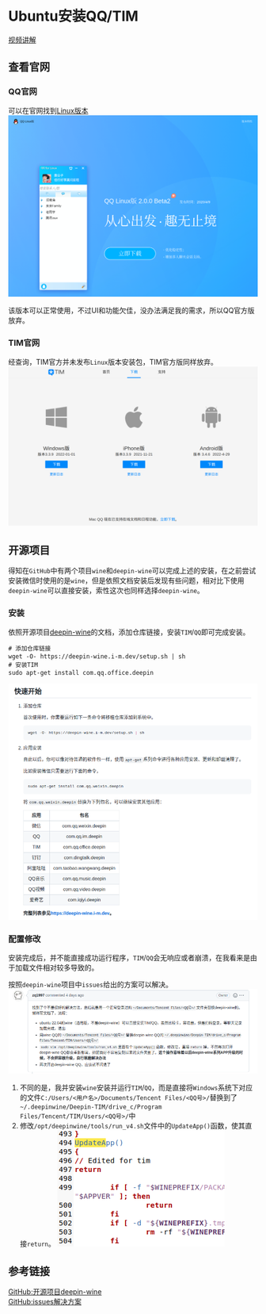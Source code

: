 # Ubuntu安装QQ/TIM
[视频讲解](https://www.bilibili.com/video/BV1GL4y1K7Ye)
## 查看官网
### QQ官网
可以在官网找到[Linux版本](https://im.qq.com/linuxqq/index.html)
![QQ for linux](../images/05-qq-official-download.png)

该版本可以正常使用，不过UI和功能欠佳，没办法满足我的需求，所以QQ官方版放弃。

### TIM官网
经查询，TIM官方并未发布`Linux`版本安装包，TIM官方版同样放弃。
![TIM for linux](../images/05-tim-official-download.png)

## 开源项目
得知在`GitHub`中有两个项目`wine`和`deepin-wine`可以完成上述的安装，在之前尝试安装微信时使用的是`wine`，但是依照文档安装后发现有些问题，相对比下使用`deepin-wine`可以直接安装，索性这次也同样选择`deepin-wine`。

### 安装
依照开源项目[deepin-wine](https://github.com/zq1997/deepin-wine)的文档，添加仓库链接，安装`TIM`/`QQ`即可完成安装。
```shell
# 添加仓库链接
wget -O- https://deepin-wine.i-m.dev/setup.sh | sh
# 安装TIM
sudo apt-get install com.qq.office.deepin
```
![deepin-wine文档](../images/05-github-deepin-wine-document.png)

### 配置修改
安装完成后，并不能直接成功运行程序，`TIM`/`QQ`会无响应或者崩溃，在我看来是由于加载文件相对较多导致的。

按照`deepin-wine`项目中`issues`给出的方案可以解决。
![deepin-wine issues解决方案](../images/05-github-issues-answer.png)

1. 不同的是，我并安装`wine`安装并运行`TIM`/`QQ`，而是直接将`Windows`系统下对应的文件`C:/Users/<用户名>/Documents/Tencent Files/<QQ号>/`替换到了`~/.deepinwine/Deepin-TIM/drive_c/Program Files/Tencent/TIM/Users/<QQ号>/`中
2. 修改`/opt/deepinwine/tools/run_v4.sh`文件中的`UpdateApp()`函数，使其直接`return`。
![修改脚本函数](../images/05-edit-shell-function.png)

## 参考链接
[GitHub:开源项目deepin-wine](https://github.com/zq1997/deepin-wine)  
[GitHub:issues解决方案](https://github.com/zq1997/deepin-wine/issues/269)
